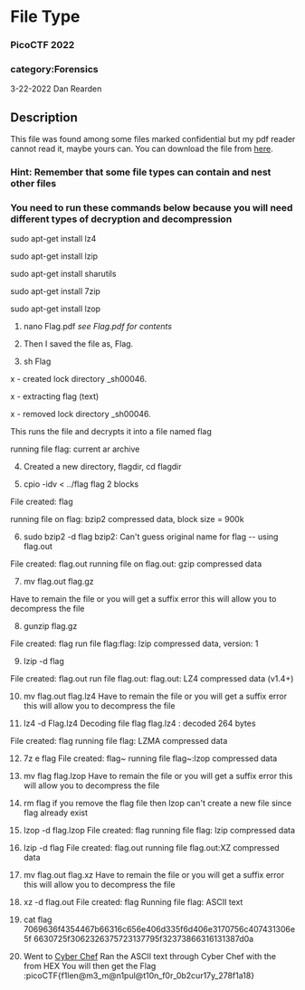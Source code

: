 # File Type
### PicoCTF 2022
### category:Forensics
3-22-2022
Dan Rearden

## Description
This file was found among some files marked confidential but my pdf reader cannot read it, maybe yours can. You can download the file from [here](https://artifacts.picoctf.net/c/329/Flag.pdf).

### Hint: Remember that some file types can contain and nest other files

### You need to run these commands below because you will need different types of decryption and decompression

sudo apt-get install lz4

sudo apt-get install lzip

sudo apt-get install sharutils

sudo apt-get install 7zip

sudo apt-get install lzop



1. nano Flag.pdf
_see Flag.pdf for contents_

2. Then I saved the file as, Flag.

3. sh Flag

  x - created lock directory _sh00046.
  
  x - extracting flag (text)
  
  x - removed lock directory _sh00046.

  This runs the file and decrypts it into a file named flag
  
  running file flag: current ar archive
  

4. Created a new directory, flagdir, cd flagdir

5. cpio -idv < ../flag
  flag
  2 blocks

  File created: flag
  
  running file on flag: bzip2 compressed data, block size = 900k

6. sudo bzip2 -d flag
  bzip2: Can't guess original name for flag -- using flag.out

  File created: flag.out
  running file on flag.out: gzip compressed data

7. mv flag.out flag.gz

  Have to remain the file or you will get a suffix error
  this will allow you to decompress the file

8. gunzip flag.gz

  File created: flag
  run file flag:flag: lzip compressed data, version: 1

9. lzip -d flag

  File created: flag.out
  run file flag.out: flag.out: LZ4 compressed data (v1.4+)

10. mv flag.out flag.lz4
  Have to remain the file or you will get a suffix error
  this will allow you to decompress the file

11. lz4 -d Flag.lz4
  Decoding file flag 
  flag.lz4             : decoded 264 bytes  

  File created: flag
  running file flag: LZMA compressed data

12. 7z e flag
  File created: flag~
  running file flag~:lzop compressed data


13. mv flag flag.lzop
  Have to remain the file or you will get a suffix error
  this will allow you to decompress the file

14. rm flag
  if you remove the flag file then lzop can't create a new file since flag already exist

15. lzop -d flag.lzop
  File created: flag
  running file flag: lzip compressed data

16. lzip -d flag
  File created: flag.out
  running file flag.out:XZ compressed data

17. mv flag.out flag.xz
  Have to remain the file or you will get a suffix error
  this will allow you to decompress the file

18. xz -d flag.out
  File created: flag
  Running file flag: ASCII text

19. cat flag
  7069636f4354467b66316c656e406d335f6d406e3170756c407431306e5f
  6630725f3062326375723137795f32373866316131387d0a

20.  Went to [Cyber Chef](https://gchq.github.io/CyberChef/)
  Ran the ASCII text through Cyber Chef with the from HEX 
  You will then get the Flag :picoCTF{f1len@m3_m@n1pul@t10n_f0r_0b2cur17y_278f1a18}
